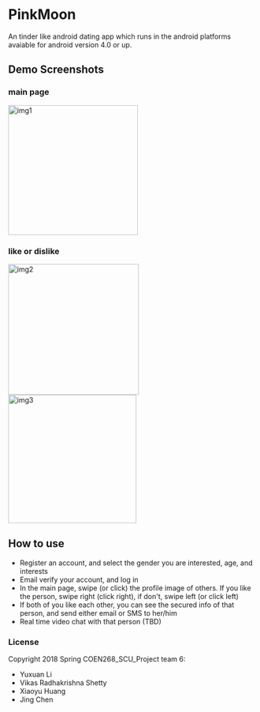 # PinkMoon
An tinder like android dating app which runs in the android platforms avaiable for android version 4.0 or up.

## Demo Screenshots

### main page
<img width="263" alt="img1" src="https://user-images.githubusercontent.com/19808690/41212921-6bb685ce-6cf6-11e8-96bb-2de0fd5d43bb.png">

### like or dislike
<img width="265" alt="img2" src="https://user-images.githubusercontent.com/19808690/41212929-7d233b72-6cf6-11e8-9cde-0fac96636a9f.png">
<img width="260" alt="img3" src="https://user-images.githubusercontent.com/19808690/41212931-8574a5f4-6cf6-11e8-8ce8-f9ff59b4cdaa.png">

## How to use
- Register an account, and select the gender you are interested, age, and interests
- Email verify your account, and log in
- In the main page, swipe (or click) the profile image of others. If you like the person, swipe right (click right), if don't, swipe left (or click left)
- If both of you like each other, you can see the secured info of that person, and send either email or SMS to her/him
- Real time video chat with that person (TBD)

### License
Copyright 2018 Spring COEN268_SCU_Project team 6:
- Yuxuan Li
- Vikas Radhakrishna Shetty
- Xiaoyu Huang
- Jing Chen